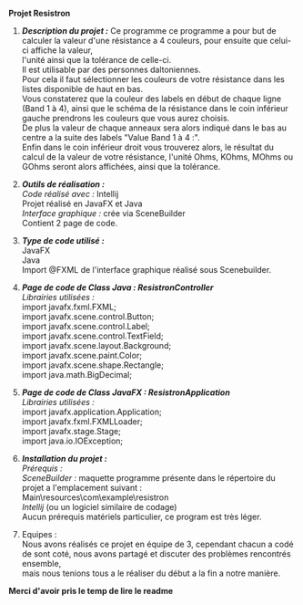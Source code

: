 
**Projet Resistron**

 1. ***Description du projet :***
Ce programme ce programme a pour but de calculer la valeur d'une résistance a 4 couleurs, pour ensuite que celui-ci affiche la valeur,  
l'unité ainsi que la tolérance de celle-ci.  
Il est utilisable par des personnes daltoniennes.  
Pour cela il faut sélectionner les couleurs de votre résistance dans les listes disponible de haut en bas.  
Vous constaterez que la couleur des labels en début de chaque ligne (Band 1 à 4), ainsi que le schéma de la résistance dans le coin inférieur gauche prendrons les couleurs que vous aurez choisis.  
De plus la valeur de chaque anneaux sera alors indiqué dans le bas au centre a la suite des labels "Value Band 1 à 4 :".  
Enfin dans le coin inférieur droit vous trouverez alors, le résultat du calcul de la valeur de votre résistance, l'unité Ohms, KOhms, MOhms ou GOhms seront alors affichées, ainsi que la tolérance.  
  
 2. ***Outils de réalisation :***  
*Code réalisé avec :* Intellij  
Projet réalisé en JavaFX et Java  
*Interface graphique :* crée via SceneBuilder  
Contient 2 page de code.  

 3. ***Type de code utilisé :***  
 JavaFX  
 Java  
 Import @FXML de l'interface graphique réalisé sous Scenebuilder.  

 5. ***Page de code de Class Java : ResistronController***  
*Librairies utilisées :*  
import javafx.fxml.FXML;  
import javafx.scene.control.Button;   
import javafx.scene.control.Label;  
import javafx.scene.control.TextField;  
import javafx.scene.layout.Background;  
import javafx.scene.paint.Color;  
import javafx.scene.shape.Rectangle;  
import java.math.BigDecimal;  
  
 5. ***Page de code de Class JavaFX : ResistronApplication***  
*Librairies utilisées :*  
import javafx.application.Application;  
import javafx.fxml.FXMLLoader;  
import javafx.stage.Stage;  
import java.io.IOException;  
  
 6. ***Installation du projet :***  
*Prérequis :*  
*SceneBuilder :* maquette programme présente dans le répertoire du projet a l'emplacement suivant :  
Main\resources\com\example\resistron  
*Intellij* (ou un logiciel similaire de codage)  
Aucun prérequis matériels particulier, ce program est très léger.  
  
 7. Equipes :  
 Nous avons réalisés ce projet en équipe de 3, cependant chacun a codé de sont coté, nous avons partagé et discuter des problèmes rencontrés ensemble,  
 mais nous tenions tous a le réaliser du début a la fin a notre manière.  
  
**Merci d'avoir pris le temp de lire le readme**  
